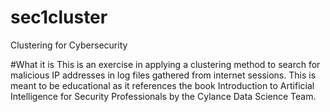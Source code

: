 # sec1cluster
Clustering for Cybersecurity

#What it is 
This is an exercise in applying a clustering method to search for malicious IP addresses in log files gathered from internet sessions. This is meant to be educational as it  references the book Introduction to Artificial Intelligence for Security Professionals by the Cylance Data Science Team. 
